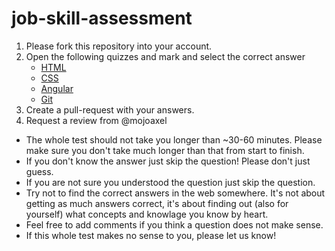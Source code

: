 # job-skill-assessment

1. Please fork this repository into your account.
1. Open the following quizzes and mark and select the correct answer
    - [HTML](quizzes/html/html-quiz.md)
    - [CSS](quizzes/css/css-quiz.md)
    - [Angular](quizzes/angular/angular-quiz.md)
    - [Git](quizzes/git/git-quiz.md)
1. Create a pull-request with your answers.
1. Request a review from @mojoaxel

* The whole test should not take you longer than ~30-60 minutes. Please make sure you don't take much longer than that from start to finish.
* If you don't know the answer just skip the question! Please don't just guess.
* If you are not sure you understood the question just skip the question.
* Try not to find the correct answers in the web somewhere. It's not about getting as much answers correct, it's about finding out (also for yourself) what concepts and knowlage you know by heart.
* Feel free to add comments if you think a question does not make sense.
* If this whole test makes no sense to you, please let us know!
